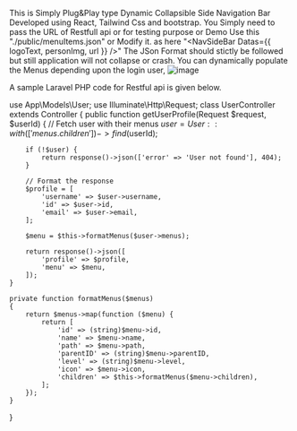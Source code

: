 This is Simply Plug&Play type Dynamic Collapsible Side Navigation Bar Developed using React, Tailwind Css and bootstrap.
You Simply need to pass the URL of Restfull api or for testing purpose or Demo Use this "./public/menuItems.json" or Modify it.
as here
"<NavSideBar Datas={{ logoText, personImg, url }} />"
The JSon Format should stictly be followed but still application will not collapse or crash.
You can dynamically populate the Menus depending upon the login user, 
![image](https://github.com/user-attachments/assets/46ef5359-4dab-4c97-aa76-759597f28b6b)

A sample Laravel PHP code for Restful api is given below.

use App\Models\User;
use Illuminate\Http\Request;
class UserController extends Controller
{
    public function getUserProfile(Request $request, $userId)
    {
        // Fetch user with their menus
        $user = User::with(['menus.children'])->find($userId);

        if (!$user) {
            return response()->json(['error' => 'User not found'], 404);
        }

        // Format the response
        $profile = [
            'username' => $user->username,
            'id' => $user->id,
            'email' => $user->email,
        ];

        $menu = $this->formatMenus($user->menus);

        return response()->json([
            'profile' => $profile,
            'menu' => $menu,
        ]);
    }

    private function formatMenus($menus)
    {
        return $menus->map(function ($menu) {
            return [
                'id' => (string)$menu->id,
                'name' => $menu->name,
                'path' => $menu->path,
                'parentID' => (string)$menu->parentID,
                'level' => (string)$menu->level,
                'icon' => $menu->icon,
                'children' => $this->formatMenus($menu->children),
            ];
        });
    }
}

